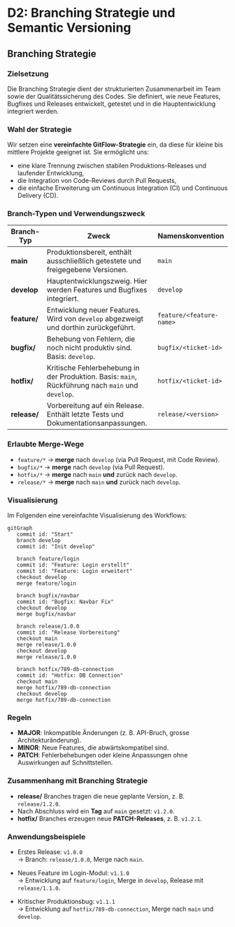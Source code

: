 # D2: Branching Strategie und Semantic Versioning

## Branching Strategie

### Zielsetzung

Die Branching Strategie dient der strukturierten Zusammenarbeit im Team sowie der Qualitätssicherung des Codes. Sie definiert, wie neue Features, Bugfixes und Releases entwickelt, getestet und in die Hauptentwicklung integriert werden.

### Wahl der Strategie

Wir setzen eine **vereinfachte GitFlow-Strategie** ein, da diese für kleine bis mittlere Projekte geeignet ist. Sie ermöglicht uns:

- eine klare Trennung zwischen stabilen Produktions-Releases und laufender Entwicklung,
- die Integration von Code-Reviews durch Pull Requests,
- die einfache Erweiterung um Continuous Integration (CI) und Continuous Delivery (CD).

### Branch-Typen und Verwendungszweck

| Branch-Typ   | Zweck                                                                                             | Namenskonvention         |
| ------------ | ------------------------------------------------------------------------------------------------- | ------------------------ |
| **main**     | Produktionsbereit, enthält ausschließlich getestete und freigegebene Versionen.                   | `main`                   |
| **develop**  | Hauptentwicklungszweig. Hier werden Features und Bugfixes integriert.                             | `develop`                |
| **feature/** | Entwicklung neuer Features. Wird von `develop` abgezweigt und dorthin zurückgeführt.              | `feature/<feature-name>` |
| **bugfix/**  | Behebung von Fehlern, die noch nicht produktiv sind. Basis: `develop`.                            | `bugfix/<ticket-id>`     |
| **hotfix/**  | Kritische Fehlerbehebung in der Produktion. Basis: `main`, Rückführung nach `main` und `develop`. | `hotfix/<ticket-id>`     |
| **release/** | Vorbereitung auf ein Release. Enthält letzte Tests und Dokumentationsanpassungen.                 | `release/<version>`      |

### Erlaubte Merge-Wege

- `feature/*` → **merge** nach `develop` (via Pull Request, mit Code Review).
- `bugfix/*` → **merge** nach `develop` (via Pull Request).
- `hotfix/*` → **merge** nach `main` **und** zurück nach `develop`.
- `release/*` → **merge** nach `main` **und** zurück nach `develop`.

### Visualisierung

Im Folgenden eine vereinfachte Visualisierung des Workflows:

```mermaid
gitGraph
   commit id: "Start"
   branch develop
   commit id: "Init develop"

   branch feature/login
   commit id: "Feature: Login erstellt"
   commit id: "Feature: Login erweitert"
   checkout develop
   merge feature/login

   branch bugfix/navbar
   commit id: "Bugfix: Navbar Fix"
   checkout develop
   merge bugfix/navbar

   branch release/1.0.0
   commit id: "Release Vorbereitung"
   checkout main
   merge release/1.0.0
   checkout develop
   merge release/1.0.0

   branch hotfix/789-db-connection
   commit id: "Hotfix: DB Connection"
   checkout main
   merge hotfix/789-db-connection
   checkout develop
   merge hotfix/789-db-connection

```

### Regeln

- **MAJOR**: Inkompatible Änderungen (z. B. API-Bruch, grosse Architekturänderung).
- **MINOR**: Neue Features, die abwärtskompatibel sind.
- **PATCH**: Fehlerbehebungen oder kleine Anpassungen ohne Auswirkungen auf Schnittstellen.

### Zusammenhang mit Branching Strategie

- **release/** Branches tragen die neue geplante Version, z. B. `release/1.2.0`.
- Nach Abschluss wird ein **Tag** auf `main` gesetzt: `v1.2.0`.
- **hotfix/** Branches erzeugen neue **PATCH-Releases**, z. B. `v1.2.1`.

### Anwendungsbeispiele

- Erstes Release: `v1.0.0`  
  → Branch: `release/1.0.0`, Merge nach `main`.

- Neues Feature im Login-Modul: `v1.1.0`  
  → Entwicklung auf `feature/login`, Merge in `develop`, Release mit `release/1.1.0`.

- Kritischer Produktionsbug: `v1.1.1`  
  → Entwicklung auf `hotfix/789-db-connection`, Merge nach `main` und `develop`.
